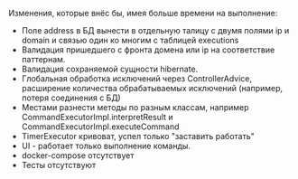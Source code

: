 Изменения, которые внёс бы, имея больше времени на выполнение:
- Поле address в БД вынести в отдельную талицу с двумя полями ip и domain и связью один ко многим с таблицей executions
- Валидация пришедшего с фронта домена или ip на соответствие паттернам.
- Валидация сохраняемой сущности hibernate.
- Глобальная обработка исключений через ControllerAdvice, расширение количества обрабатываемых исключений (например, потеря соединения с БД)
- Местами разнести методы по разным классам, например CommandExecutorImpl.interpretResult и CommandExecutorImpl.executeCommand
- TimerExecutor кривоват, успел только "заставить работать" 
- UI - работает только выполнение команды.
- docker-compose отсутствует
- Тесты отсутствуют